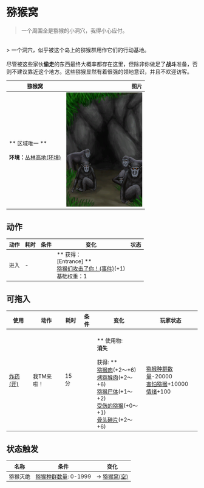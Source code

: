 # 猕猴窝  
> 一个周围全是猕猴的小洞穴，我得小心应付。  
<br>  
> 一个洞穴，似乎被这个岛上的猕猴群用作它们的行动基地。<br><br>尽管被这些家伙<b>偷走</b>的东西最终大概率都存在这里，但除非你做足了<b>战斗</b>准备，否则不建议靠近这个地方。这些猕猴显然有着很强的领地意识，并且不欢迎访客。  
  
  猕猴窝  |   图片   
 ----  |  ----:   
 ** 区域唯一 **<br><br>**环境：**[丛林高地(环境)](Env_JungleHighlands.md)  |  <img decoding="async" src="Sprite/MacaqueDen.png" href="a.md" style="max-width:300px;max-height:300px;">   
  
## 动作  
动作  |  耗时  |  条件  |  变化  |  状态  
----  |  ----  |  ----  |  ----  |  ----  
进入<br>  |  -  |    |  ** 获得： **<br>** [Entrance] **<br>  [猕猴们攻击了你！(事件)](Event_MacaqueDenFight.md)(+1)<br>基础权重：1  |    
## 可拖入  
使用  |  动作  |  耗时  |  条件  |  变化  |  玩家状态  
----  |  ----  |  ----  |  ----  |  ----  |  ----  
[炸药(开)](DynamiteOn.md)  |  我TM来啦！<br>  |  15分  |    |  <br>** 使用物: **<br>消失<br><br>** 获得: **<br>  [猕猴肉](MacaqueMeat.md)(+2～+6)<br>  [烤猕猴肉](MacaqueMeatCooked.md)(+2～+6)<br>  [猕猴尸体](MacaqueCarcass.md)(+1～+2)<br>  [受伤的猕猴](MacaqueWounded.md)(+0～+1)<br>  [骨头碎片](BoneSplinters.md)(+2～+6)<br>  |  [猕猴种群数量](Pop_Macaque.md)-20000<br>[害怕猕猴](MacaqueFear.md)+10000<br>[情绪](Morale.md)+100  
## 状态触发  
名称  |  条件  |  变化  
----  |  ----  |  ----  
猕猴灭绝  |  [猕猴种群数量](Pop_Macaque.md): 0-1999  |  → [猕猴窝(空)](MacaqueDenEntranceClear.md)  


<script>document.title="猕猴窝 - 卡牌生存百科 Card Survival Wiki";</script>